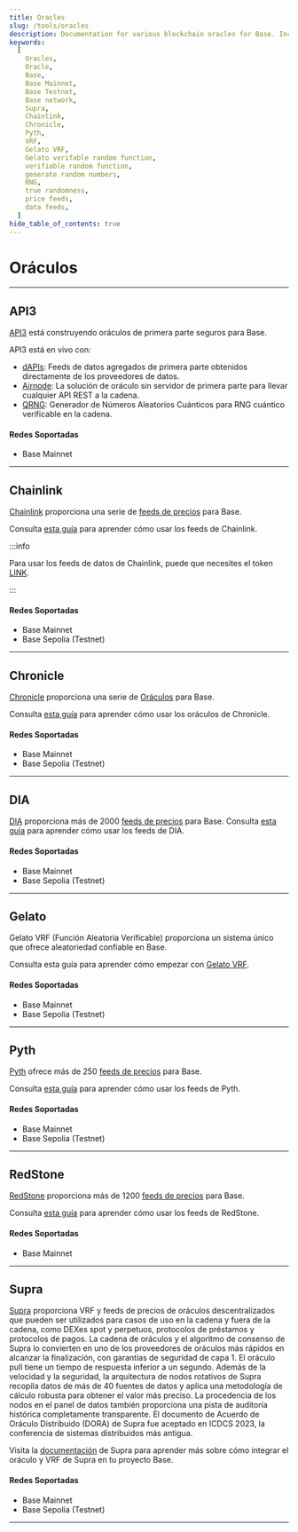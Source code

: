 ```yaml
---
title: Oracles
slug: /tools/oracles
description: Documentation for various blockchain oracles for Base. Including support for price feeds and verifiable random functions (VRF).
keywords:
  [
    Oracles,
    Oracle,
    Base,
    Base Mainnet,
    Base Testnet,
    Base network,
    Supra,
    Chainlink,
    Chronicle,
    Pyth,
    VRF,
    Gelato VRF,
    Gelato verifable random function,
    verifiable random function,
    generate random numbers,
    RNG,
    true randomness,
    price feeds,
    data feeds,
  ]
hide_table_of_contents: true
---
```


# Oráculos

---

## API3

[API3](https://api3.org/) está construyendo oráculos de primera parte seguros para Base.

API3 está en vivo con:

- [dAPIs](https://docs.api3.org/guides/dapis/subscribing-managed-dapis/): Feeds de datos agregados de primera parte obtenidos directamente de los proveedores de datos.
- [Airnode](https://docs.api3.org/guides/airnode/calling-an-airnode/): La solución de oráculo sin servidor de primera parte para llevar cualquier API REST a la cadena.
- [QRNG](https://docs.api3.org/guides/qrng/): Generador de Números Aleatorios Cuánticos para RNG cuántico verificable en la cadena.

#### Redes Soportadas

- Base Mainnet

---

## Chainlink

[Chainlink](https://chain.link/) proporciona una serie de [feeds de precios](https://docs.chain.link/data-feeds/price-feeds/addresses/?network=base) para Base.

Consulta [esta guía](https://docs.chain.link/docs/get-the-latest-price/) para aprender cómo usar los feeds de Chainlink.

:::info

Para usar los feeds de datos de Chainlink, puede que necesites el token [LINK](https://docs.chain.link/resources/link-token-contracts?parent=dataFeeds).

:::

#### Redes Soportadas

- Base Mainnet
- Base Sepolia (Testnet)

---

## Chronicle

[Chronicle](https://chroniclelabs.org/) proporciona una serie de [Oráculos](https://chroniclelabs.org/dashboard) para Base.

Consulta [esta guía](https://docs.chroniclelabs.org/Developers/tutorials/Remix) para aprender cómo usar los oráculos de Chronicle.

#### Redes Soportadas

- Base Mainnet
- Base Sepolia (Testnet)

---

## DIA

[DIA](https://www.diadata.org/) proporciona más de 2000 [feeds de precios](https://www.diadata.org/app/price/) para Base.
Consulta [esta guía](https://docs.diadata.org/introduction/intro-to-dia-oracles/request-an-oracle) para aprender cómo usar los feeds de DIA.

#### Redes Soportadas

- Base Mainnet
- Base Sepolia (Testnet)

---

## Gelato

Gelato VRF (Función Aleatoria Verificable) proporciona un sistema único que ofrece aleatoriedad confiable en Base.

Consulta esta guía para aprender cómo empezar con [Gelato VRF](https://docs.gelato.network/web3-services/vrf/quick-start).

#### Redes Soportadas

- Base Mainnet
- Base Sepolia (Testnet)

---

## Pyth

[Pyth](http://pyth.network/) ofrece más de 250 [feeds de precios](https://pyth.network/price-feeds) para Base.

Consulta [esta guía](https://docs.pyth.network/documentation/pythnet-price-feeds/evm) para aprender cómo usar los feeds de Pyth.

#### Redes Soportadas

- Base Mainnet
- Base Sepolia (Testnet)

---

## RedStone

[RedStone](https://redstone.finance/) proporciona más de 1200 [feeds de precios](https://app.redstone.finance/) para Base.

Consulta [esta guía](https://docs.redstone.finance/) para aprender cómo usar los feeds de RedStone.

#### Redes Soportadas

- Base Mainnet

---

## Supra

[Supra](https://supraoracles.com) proporciona VRF y feeds de precios de oráculos descentralizados que pueden ser utilizados para casos de uso en la cadena y fuera de la cadena, como DEXes spot y perpetuos, protocolos de préstamos y protocolos de pagos. La cadena de oráculos y el algoritmo de consenso de Supra lo convierten en uno de los proveedores de oráculos más rápidos en alcanzar la finalización, con garantías de seguridad de capa 1. El oráculo pull tiene un tiempo de respuesta inferior a un segundo. Además de la velocidad y la seguridad, la arquitectura de nodos rotativos de Supra recopila datos de más de 40 fuentes de datos y aplica una metodología de cálculo robusta para obtener el valor más preciso. La procedencia de los nodos en el panel de datos también proporciona una pista de auditoría histórica completamente transparente. El documento de Acuerdo de Oráculo Distribuido (DORA) de Supra fue aceptado en ICDCS 2023, la conferencia de sistemas distribuidos más antigua.

Visita la [documentación](https://supraoracles.com/docs/) de Supra para aprender más sobre cómo integrar el oráculo y VRF de Supra en tu proyecto Base.

#### Redes Soportadas

- Base Mainnet
- Base Sepolia (Testnet)

---